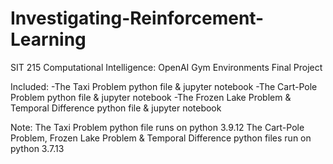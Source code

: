 # Investigating-Reinforcement-Learning
SIT 215 Computational Intelligence: OpenAI Gym Environments Final Project

Included:
-The Taxi Problem python file & jupyter notebook
-The Cart-Pole Problem python file & jupyter notebook
-The Frozen Lake Problem & Temporal Difference python file & jupyter notebook


Note:
The Taxi Problem python file runs on python 3.9.12
The Cart-Pole Problem, Frozen Lake Problem & Temporal Difference python files run on python 3.7.13

